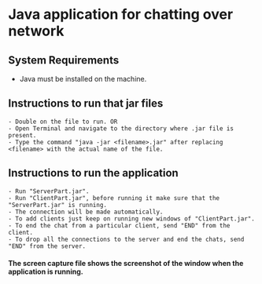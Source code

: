 # Java application for chatting over network

## System Requirements
 - Java must be installed on the machine.

## Instructions to run that jar files
	- Double on the file to run. OR
	- Open Terminal and navigate to the directory where .jar file is present.
	- Type the command "java -jar <filename>.jar" after replacing <filename> with the actual name of the file.

## Instructions to run the application
	- Run "ServerPart.jar".
	- Run "ClientPart.jar", before running it make sure that the "ServerPart.jar" is running.
	- The connection will be made automatically.
	- To add clients just keep on running new windows of "ClientPart.jar".
	- To end the chat from a particular client, send "END" from the client.
	- To drop all the connections to the server and end the chats, send "END" from the server.

#### The screen capture file shows the screenshot of the window when the application is running.
